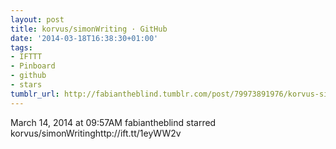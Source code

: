 ```yaml
---
layout: post
title: korvus/simonWriting · GitHub
date: '2014-03-18T16:38:30+01:00'
tags:
- IFTTT
- Pinboard
- github
- stars
tumblr_url: http://fabiantheblind.tumblr.com/post/79973891976/korvus-simonwriting-github
---
```

March 14, 2014 at 09:57AM
fabiantheblind starred korvus/simonWritinghttp://ift.tt/1eyWW2v
